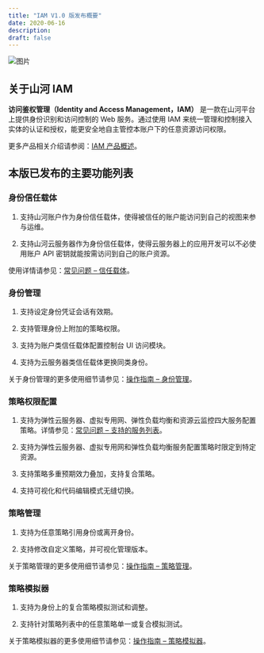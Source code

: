 ```yaml
---
title: "IAM V1.0 版发布概要"
date: 2020-06-16
description: 
draft: false
---
```


![图片](../../_images/iam.png)

## 关于山河 IAM

**访问鉴权管理（Identity and Access Management，IAM）** 是一款在山河平台上提供身份识别和访问控制的 Web 服务。通过使用 IAM 来统一管理和控制接入实体的认证和授权，能更安全地自主管控本账户下的任意资源访问权限。

更多产品相关介绍请参阅：[IAM 产品概述](../../introduction/product_features/)。

## 本版已发布的主要功能列表

### 身份信任载体

1. 支持山河账户作为身份信任载体，使得被信任的账户能访问到自己的视图来参与运维。

2. 支持山河云服务器作为身份信任载体，使得云服务器上的应用开发可以不必使用账户 API 密钥就能按需访问到自己的账户资源。

使用详情请参见：[常见问题 – 信任载体](../../faq/principal)。

### 身份管理

1. 支持设定身份凭证会话有效期。

2. 支持管理身份上附加的策略权限。

3. 支持为账户类信任载体配置控制台 UI 访问模块。

4. 支持为云服务器类信任载体更换同类身份。


关于身份管理的更多使用细节请参见：[操作指南 – 身份管理](../../manual/role)。

### 策略权限配置

1. 支持为弹性云服务器、虚拟专用网、弹性负载均衡和资源云监控四大服务配置策略。详情参见：[常见问题 – 支持的服务列表](../../faq/supported_services)。

2. 支持为弹性云服务器、虚拟专用网和弹性负载均衡服务配置策略时限定到特定资源。

3. 支持策略多重预期效力叠加，支持复合策略。

4. 支持可视化和代码编辑模式无缝切换。

    

### 策略管理

1. 支持为任意策略引用身份或离开身份。

2. 支持修改自定义策略，并可视化管理版本。


关于策略管理的更多使用细节请参见：[操作指南 – 策略管理](../../manual/policy)。

### 策略模拟器

1. 支持为身份上的复合策略模拟测试和调整。

2. 支持针对策略列表中的任意策略单一或复合模拟测试。


关于策略模拟器的更多使用细节请参见：[操作指南 – 策略模拟器](../../manual/policies_simulate)。
